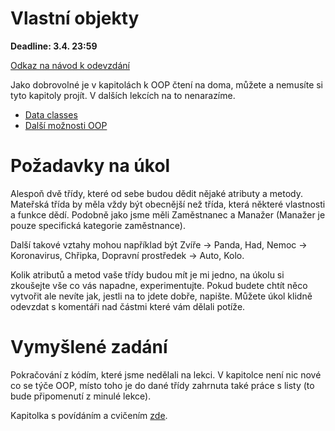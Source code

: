# Vlastní objekty

**Deadline: 3.4. 23:59**

[Odkaz na návod k odevzdání](https://docs.google.com/presentation/d/1iVXiZC8hUy9Irxxqebdaaz7-uTkuJT16/edit?usp=sharing&ouid=104337294426056946104&rtpof=true&sd=true)

Jako dobrovolné je v kapitolách k OOP čtení na doma, můžete a nemusíte si tyto kapitoly projít. V dalších lekcích na to nenarazíme.
- [Data classes](https://stackoverflow.com/questions/56310092/what-is-an-object-in-python)
- [Další možnosti OOP](https://kodim.cz/czechitas/progr2-python/zaklady-programovani-2/dedicnost/#dalsi-moznosti-objektove-orientovaneho-programovani)

# Požadavky na úkol

Alespoň dvě třídy, které od sebe budou dědit nějaké atributy a metody. Mateřská třída by měla vždy být obecnější než třída, která některé vlastnosti a funkce dědí. Podobně jako jsme měli Zaměstnanec a Manažer (Manažer je pouze specifická kategorie zaměstnance).

Další takové vztahy mohou například být Zvíře -> Panda, Had, Nemoc -> Koronavirus, Chřipka, Dopravní prostředek -> Auto, Kolo.

Kolik atributů a metod vaše třídy budou mít je mi jedno, na úkolu si zkoušejte vše co vás napadne, experimentujte. Pokud budete chtít něco vytvořit ale nevíte jak, jestli na to jdete dobře, napište. Můžete úkol klidně odevzdat s komentáři nad částmi které vám dělali potíže.

# Vymyšlené zadání

Pokračování z kódím, které jsme nedělali na lekci. V kapitolce není nic nové co se týče OOP, místo toho je do dané třídy zahrnuta také práce s listy (to bude připomenutí z minulé lekce).

Kapitolka s povídáním a cvičením [zde](https://kodim.cz/czechitas/progr2-python/zaklady-programovani-2/dedicnost/#kombinace-seznamu-a-objektu).
